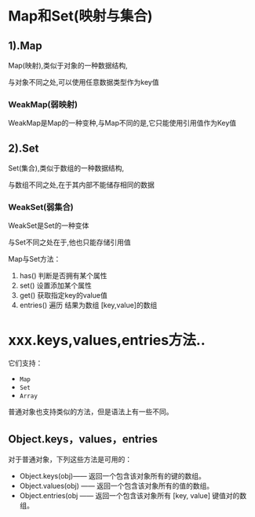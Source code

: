 # Map和Set(映射与集合)

## 1).Map

Map(映射),类似于对象的一种数据结构,

与对象不同之处,可以使用任意数据类型作为key值

### WeakMap(弱映射)

WeakMap是Map的一种变种,与Map不同的是,它只能使用引用值作为Key值

## 2).Set

Set(集合),类似于数组的一种数据结构,

与数组不同之处,在于其内部不能储存相同的数据

### WeakSet(弱集合)

WeakSet是Set的一种变体

与Set不同之处在于,他也只能存储引用值

Map与Set方法：

1. has() 判断是否拥有某个属性
2. set() 设置添加某个属性
3. get() 获取指定key的value值
4. entries() 遍历 结果为数组 [key,value]的数组

# xxx.keys,values,entries方法..

它们支持：

- `Map`
- `Set`
- `Array`

普通对象也支持类似的方法，但是语法上有一些不同。

## Object.keys，values，entries

对于普通对象，下列这些方法是可用的：

- Object.keys(obj)—— 返回一个包含该对象所有的键的数组。
- Object.values(obj) —— 返回一个包含该对象所有的值的数组。
- Object.entries(obj —— 返回一个包含该对象所有 [key, value] 键值对的数组。
